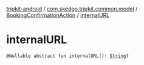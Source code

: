 [tripkit-android](../../index.md) / [com.skedgo.tripkit.common.model](../index.md) / [BookingConfirmationAction](index.md) / [internalURL](./internal-u-r-l.md)

# internalURL

`@Nullable abstract fun internalURL(): `[`String`](https://kotlinlang.org/api/latest/jvm/stdlib/kotlin/-string/index.html)`?`